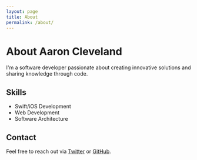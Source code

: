 ```yaml
---
layout: page
title: About
permalink: /about/
---
```


# About Aaron Cleveland

I'm a software developer passionate about creating innovative solutions and sharing knowledge through code.

## Skills
- Swift/iOS Development
- Web Development
- Software Architecture

## Contact
Feel free to reach out via [Twitter](https://twitter.com/notyourswiftdev) or [GitHub](https://github.com/notyourswiftdev).

